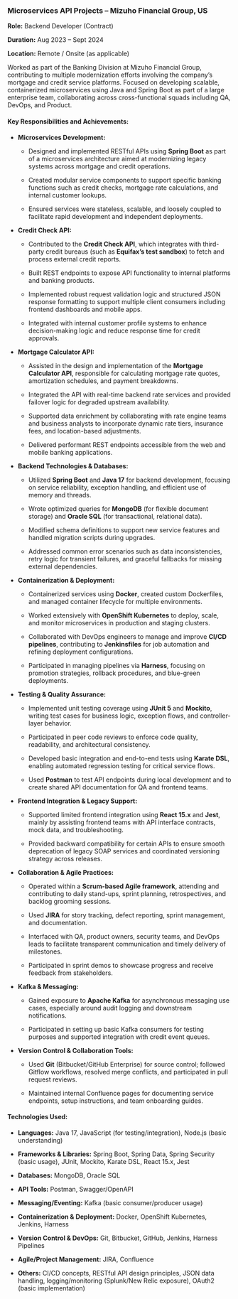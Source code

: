
### **Microservices API Projects – Mizuho Financial Group, US**

  

**Role:** Backend Developer (Contract)

**Duration:** Aug 2023 – Sept 2024

**Location:** Remote / Onsite (as applicable)

  

Worked as part of the Banking Division at Mizuho Financial Group, contributing to multiple modernization efforts involving the company’s mortgage and credit service platforms. Focused on developing scalable, containerized microservices using Java and Spring Boot as part of a large enterprise team, collaborating across cross-functional squads including QA, DevOps, and Product.

  

#### **Key Responsibilities and Achievements:**

- **Microservices Development:**
    
    - Designed and implemented RESTful APIs using **Spring Boot** as part of a microservices architecture aimed at modernizing legacy systems across mortgage and credit operations.
        
    - Created modular service components to support specific banking functions such as credit checks, mortgage rate calculations, and internal customer lookups.
        
    - Ensured services were stateless, scalable, and loosely coupled to facilitate rapid development and independent deployments.
        
    
- **Credit Check API:**
    
    - Contributed to the **Credit Check API**, which integrates with third-party credit bureaus (such as **Equifax’s test sandbox**) to fetch and process external credit reports.
        
    - Built REST endpoints to expose API functionality to internal platforms and banking products.
        
    - Implemented robust request validation logic and structured JSON response formatting to support multiple client consumers including frontend dashboards and mobile apps.
        
    - Integrated with internal customer profile systems to enhance decision-making logic and reduce response time for credit approvals.
        
    
- **Mortgage Calculator API:**
    
    - Assisted in the design and implementation of the **Mortgage Calculator API**, responsible for calculating mortgage rate quotes, amortization schedules, and payment breakdowns.
        
    - Integrated the API with real-time backend rate services and provided failover logic for degraded upstream availability.
        
    - Supported data enrichment by collaborating with rate engine teams and business analysts to incorporate dynamic rate tiers, insurance fees, and location-based adjustments.
        
    - Delivered performant REST endpoints accessible from the web and mobile banking applications.
        
    
- **Backend Technologies & Databases:**
    
    - Utilized **Spring Boot** and **Java 17** for backend development, focusing on service reliability, exception handling, and efficient use of memory and threads.
        
    - Wrote optimized queries for **MongoDB** (for flexible document storage) and **Oracle SQL** (for transactional, relational data).
        
    - Modified schema definitions to support new service features and handled migration scripts during upgrades.
        
    - Addressed common error scenarios such as data inconsistencies, retry logic for transient failures, and graceful fallbacks for missing external dependencies.
        
    
- **Containerization & Deployment:**
    
    - Containerized services using **Docker**, created custom Dockerfiles, and managed container lifecycle for multiple environments.
        
    - Worked extensively with **OpenShift Kubernetes** to deploy, scale, and monitor microservices in production and staging clusters.
        
    - Collaborated with DevOps engineers to manage and improve **CI/CD pipelines**, contributing to **Jenkinsfiles** for job automation and refining deployment configurations.
        
    - Participated in managing pipelines via **Harness**, focusing on promotion strategies, rollback procedures, and blue-green deployments.
        
    
- **Testing & Quality Assurance:**
    
    - Implemented unit testing coverage using **JUnit 5** and **Mockito**, writing test cases for business logic, exception flows, and controller-layer behavior.
        
    - Participated in peer code reviews to enforce code quality, readability, and architectural consistency.
        
    - Developed basic integration and end-to-end tests using **Karate DSL**, enabling automated regression testing for critical service flows.
        
    - Used **Postman** to test API endpoints during local development and to create shared API documentation for QA and frontend teams.
        
    
- **Frontend Integration & Legacy Support:**
    
    - Supported limited frontend integration using **React 15.x** and **Jest**, mainly by assisting frontend teams with API interface contracts, mock data, and troubleshooting.
        
    - Provided backward compatibility for certain APIs to ensure smooth deprecation of legacy SOAP services and coordinated versioning strategy across releases.
        
    
- **Collaboration & Agile Practices:**
    
    - Operated within a **Scrum-based Agile framework**, attending and contributing to daily stand-ups, sprint planning, retrospectives, and backlog grooming sessions.
        
    - Used **JIRA** for story tracking, defect reporting, sprint management, and documentation.
        
    - Interfaced with QA, product owners, security teams, and DevOps leads to facilitate transparent communication and timely delivery of milestones.
        
    - Participated in sprint demos to showcase progress and receive feedback from stakeholders.
        
    
- **Kafka & Messaging:**
    
    - Gained exposure to **Apache Kafka** for asynchronous messaging use cases, especially around audit logging and downstream notifications.
        
    - Participated in setting up basic Kafka consumers for testing purposes and supported integration with credit event queues.
        
    
- **Version Control & Collaboration Tools:**
    
    - Used **Git** (Bitbucket/GitHub Enterprise) for source control; followed Gitflow workflows, resolved merge conflicts, and participated in pull request reviews.
        
    - Maintained internal Confluence pages for documenting service endpoints, setup instructions, and team onboarding guides.
        
    

  

#### **Technologies Used:**

- **Languages:** Java 17, JavaScript (for testing/integration), Node.js (basic understanding)
    
- **Frameworks & Libraries:** Spring Boot, Spring Data, Spring Security (basic usage), JUnit, Mockito, Karate DSL, React 15.x, Jest
    
- **Databases:** MongoDB, Oracle SQL
    
- **API Tools:** Postman, Swagger/OpenAPI
    
- **Messaging/Eventing:** Kafka (basic consumer/producer usage)
    
- **Containerization & Deployment:** Docker, OpenShift Kubernetes, Jenkins, Harness
    
- **Version Control & DevOps:** Git, Bitbucket, GitHub, Jenkins, Harness Pipelines
    
- **Agile/Project Management:** JIRA, Confluence
    
- **Others:** CI/CD concepts, RESTful API design principles, JSON data handling, logging/monitoring (Splunk/New Relic exposure), OAuth2 (basic implementation)
